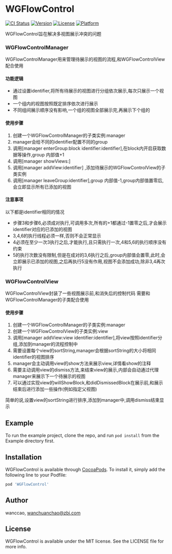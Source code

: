 # WGFlowControl

[![CI Status](https://img.shields.io/travis/wanccao/WGFlowControl.svg?style=flat)](https://travis-ci.org/wanccao/WGFlowControl)
[![Version](https://img.shields.io/cocoapods/v/WGFlowControl.svg?style=flat)](https://cocoapods.org/pods/WGFlowControl)
[![License](https://img.shields.io/cocoapods/l/WGFlowControl.svg?style=flat)](https://cocoapods.org/pods/WGFlowControl)
[![Platform](https://img.shields.io/cocoapods/p/WGFlowControl.svg?style=flat)](https://cocoapods.org/pods/WGFlowControl)

WGFlowControl旨在解决多视图展示冲突的问题

### WGFlowControlManager

WGFlowControlManager用来管理待展示的视图的流程,和WGFlowControlView配合使用

#### 功能逻辑
- 通过设置identifier,将所有待展示的视图进行分组依次展示,每次只展示一个视图
- 一个组内的视图按照既定排序依次进行展示
- 不同组间展示顺序没有影响,一个组的视图全部展示完,再展示下个组的

#### 使用步骤
1. 创建一个WGFlowControlManager的子类实例:manager
2. manager会给不同的identifier配置不同的group
3. 调用[manager enterGroup:block identifier:identifier],在block内开启获取数据等操作,group 内部值+1
4. 调用[manager showViews:]
5. 调用[manager addView:identifier] ,添加待展示的WGFlowControlView的子类实例
6. 调用[manager leaveGroup:identifier],group 内部值-1,group内部值置零后,会立即显示所有已添加的视图

#### 注意事项
以下都是identifier相同的情况
- 步骤3和步骤6,必须成对执行,可调用多次,所有的+1都通过-1置零之后,才会展示identifier对应的已添加的视图
- 3,4,6的执行线程必须一样,否则不会正常显示
- 4必须在至少一次3执行之后,才能执行,且只需执行一次,4和5,6的执行顺序没有约束
- 5的执行次数没有限制,但是在成对的3,6执行之后,group内部值会置零,此时,会立即展示已添加的视图,之后再执行5没有作用,视图不会添加成功,除非3,4再次执行

### WGFlowControlView
WGFlowControlView封装了一些视图展示前,和消失后的控制代码
需要和WGFlowControlManager的子类配合使用

#### 使用步骤
1. 创建一个WGFlowControlManager的子类实例:manager
2. 创建一个WGFlowControlView的子类实例:view
3. 调用[manager addView:view identifier:identifier],将view按照identifier分组,添加到manager的流程控制中
4. 需要设置每个view的sortString,manager会根据sortString的大小将相同identifier的视图排序
5. manager会主动调用view的show方法来展示view,详情看show的注释
6. 需要主动调用view的dismiss方法,来结束view的展示,内部会自动通过代理manager来展示下一个待展示的视图
7. 可以通过实现view的willShowBlock,和didDismissedBlock在展示前,和展示结束后进行添加一些操作(例如指定父视图)

简单的说,设置view的sortString进行排序,添加到manager中,调用dismiss结束显示

## Example

To run the example project, clone the repo, and run `pod install` from the Example directory first.

## Installation

WGFlowControl is available through [CocoaPods](https://cocoapods.org). To install
it, simply add the following line to your Podfile:

```ruby
pod 'WGFlowControl'
```

## Author

wanccao, wanchuanchao@zbj.com

## License

WGFlowControl is available under the MIT license. See the LICENSE file for more info.
